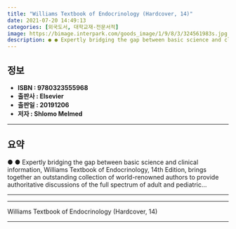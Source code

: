 ```yaml
---
title: "Williams Textbook of Endocrinology (Hardcover, 14)"
date: 2021-07-20 14:49:13
categories: [외국도서, 대학교재-전문서적]
image: https://bimage.interpark.com/goods_image/1/9/8/3/324561983s.jpg
description: ● ● Expertly bridging the gap between basic science and clinical information, Williams Textbook of Endocrinology, 14th Edition, brings together an outstanding
---
```


## **정보**

- **ISBN : 9780323555968**
- **출판사 : Elsevier**
- **출판일 : 20191206**
- **저자 : Shlomo Melmed**

------



## **요약**

●  ●  Expertly bridging the gap between basic science and clinical information, Williams Textbook of Endocrinology, 14th Edition, brings together an outstanding collection of world-renowned authors to provide authoritative discussions of the full spectrum of adult and pediatric... 

------



------


Williams Textbook of Endocrinology (Hardcover, 14) 

------


